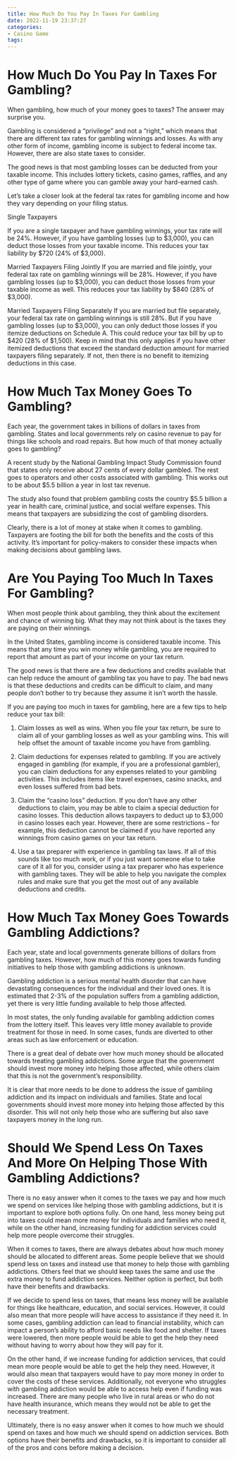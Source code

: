 ```yaml
---
title: How Much Do You Pay In Taxes For Gambling 
date: 2022-11-19 23:37:27
categories:
- Casino Game
tags:
---
```



#  How Much Do You Pay In Taxes For Gambling? 

When gambling, how much of your money goes to taxes? The answer may surprise you.

Gambling is considered a “privilege” and not a “right,” which means that there are different tax rates for gambling winnings and losses. As with any other form of income, gambling income is subject to federal income tax. However, there are also state taxes to consider.

The good news is that most gambling losses can be deducted from your taxable income. This includes lottery tickets, casino games, raffles, and any other type of game where you can gamble away your hard-earned cash.

Let’s take a closer look at the federal tax rates for gambling income and how they vary depending on your filing status.

Single Taxpayers

If you are a single taxpayer and have gambling winnings, your tax rate will be 24%. However, if you have gambling losses (up to $3,000), you can deduct those losses from your taxable income. This reduces your tax liability by $720 (24% of $3,000).

Married Taxpayers Filing Jointly
If you are married and file jointly, your federal tax rate on gambling winnings will be 28%. However, if you have gambling losses (up to $3,000), you can deduct those losses from your taxable income as well. This reduces your tax liability by $840 (28% of $3,000).

Married Taxpayers Filing Separately 
If you are married but file separately, your federal tax rate on gambling winnings is still 28%. But if you have gambling losses (up to $3,000), you can only deduct those losses if you itemize deductions on Schedule A. This could reduce your tax bill by up to $420 (28% of $1,500). Keep in mind that this only applies if you have other itemized deductions that exceed the standard deduction amount for married taxpayers filing separately. If not, then there is no benefit to itemizing deductions in this case.

#  How Much Tax Money Goes To Gambling? 

Each year, the government takes in billions of dollars in taxes from gambling. States and local governments rely on casino revenue to pay for things like schools and road repairs. But how much of that money actually goes to gambling?

A recent study by the National Gambling Impact Study Commission found that states only receive about 27 cents of every dollar gambled. The rest goes to operators and other costs associated with gambling. This works out to be about $5.5 billion a year in lost tax revenue.

The study also found that problem gambling costs the country $5.5 billion a year in health care, criminal justice, and social welfare expenses. This means that taxpayers are subsidizing the cost of gambling disorders.

Clearly, there is a lot of money at stake when it comes to gambling. Taxpayers are footing the bill for both the benefits and the costs of this activity. It’s important for policy-makers to consider these impacts when making decisions about gambling laws.

#  Are You Paying Too Much In Taxes For Gambling? 

When most people think about gambling, they think about the excitement and chance of winning big. What they may not think about is the taxes they are paying on their winnings. 

In the United States, gambling income is considered taxable income. This means that any time you win money while gambling, you are required to report that amount as part of your income on your tax return. 

The good news is that there are a few deductions and credits available that can help reduce the amount of gambling tax you have to pay. The bad news is that these deductions and credits can be difficult to claim, and many people don’t bother to try because they assume it isn’t worth the hassle. 

If you are paying too much in taxes for gambling, here are a few tips to help reduce your tax bill: 

1. Claim losses as well as wins. When you file your tax return, be sure to claim all of your gambling losses as well as your gambling wins. This will help offset the amount of taxable income you have from gambling. 

2. Claim deductions for expenses related to gambling. If you are actively engaged in gambling (for example, if you are a professional gambler), you can claim deductions for any expenses related to your gambling activities. This includes items like travel expenses, casino snacks, and even losses suffered from bad bets. 

3. Claim the “casino loss” deduction. If you don’t have any other deductions to claim, you may be able to claim a special deduction for casino losses. This deduction allows taxpayers to deduct up to $3,000 in casino losses each year. However, there are some restrictions – for example, this deduction cannot be claimed if you have reported any winnings from casino games on your tax return. 

4. Use a tax preparer with experience in gambling tax laws. If all of this sounds like too much work, or if you just want someone else to take care of it all for you, consider using a tax preparer who has experience with gambling taxes. They will be able to help you navigate the complex rules and make sure that you get the most out of any available deductions and credits.

#  How Much Tax Money Goes Towards Gambling Addictions? 

Each year, state and local governments generate billions of dollars from gambling taxes. However, how much of this money goes towards funding initiatives to help those with gambling addictions is unknown.

Gambling addiction is a serious mental health disorder that can have devastating consequences for the individual and their loved ones. It is estimated that 2-3% of the population suffers from a gambling addiction, yet there is very little funding available to help those affected.

In most states, the only funding available for gambling addiction comes from the lottery itself. This leaves very little money available to provide treatment for those in need. In some cases, funds are diverted to other areas such as law enforcement or education.

There is a great deal of debate over how much money should be allocated towards treating gambling addictions. Some argue that the government should invest more money into helping those affected, while others claim that this is not the government’s responsibility.

It is clear that more needs to be done to address the issue of gambling addiction and its impact on individuals and families. State and local governments should invest more money into helping those affected by this disorder. This will not only help those who are suffering but also save taxpayers money in the long run.

#  Should We Spend Less On Taxes And More On Helping Those With Gambling Addictions?

There is no easy answer when it comes to the taxes we pay and how much we spend on services like helping those with gambling addictions, but it is important to explore both options fully. On one hand, less money being put into taxes could mean more money for individuals and families who need it, while on the other hand, increasing funding for addiction services could help more people overcome their struggles.

When it comes to taxes, there are always debates about how much money should be allocated to different areas. Some people believe that we should spend less on taxes and instead use that money to help those with gambling addictions. Others feel that we should keep taxes the same and use the extra money to fund addiction services. Neither option is perfect, but both have their benefits and drawbacks.

If we decide to spend less on taxes, that means less money will be available for things like healthcare, education, and social services. However, it could also mean that more people will have access to assistance if they need it. In some cases, gambling addiction can lead to financial instability, which can impact a person’s ability to afford basic needs like food and shelter. If taxes were lowered, then more people would be able to get the help they need without having to worry about how they will pay for it.

On the other hand, if we increase funding for addiction services, that could mean more people would be able to get the help they need. However, it would also mean that taxpayers would have to pay more money in order to cover the costs of these services. Additionally, not everyone who struggles with gambling addiction would be able to access help even if funding was increased. There are many people who live in rural areas or who do not have health insurance, which means they would not be able to get the necessary treatment.

Ultimately, there is no easy answer when it comes to how much we should spend on taxes and how much we should spend on addiction services. Both options have their benefits and drawbacks, so it is important to consider all of the pros and cons before making a decision.